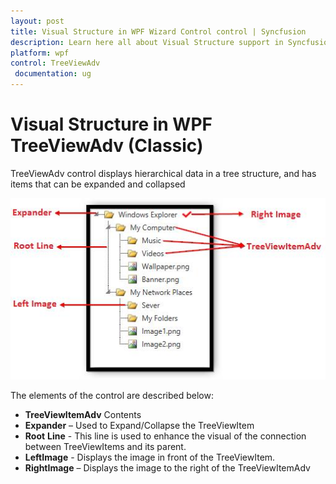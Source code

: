 ```yaml
---
layout: post
title: Visual Structure in WPF Wizard Control control | Syncfusion
description: Learn here all about Visual Structure support in Syncfusion WPF TreeViewAdv (Classic) control and more.
platform: wpf
control: TreeViewAdv
 documentation: ug
---
```

# Visual Structure in WPF TreeViewAdv (Classic)

TreeViewAdv control displays hierarchical data in a tree structure, and has items that can be expanded and collapsed

![Visual Structure in TreeViewAdv](Visual_Structure_images/Visual_Structure_img1.jpeg)

The elements of the control are described below:

* **TreeViewItemAdv** Contents
* **Expander** – Used to Expand/Collapse the TreeViewItem
* **Root** **Line** - This line is used to enhance the visual of the connection between TreeViewItems and its parent.
* **LeftImage** - Displays the image in front of the TreeViewItem.
* **RightImage** – Displays the image to the right of the TreeViewItemAdv

